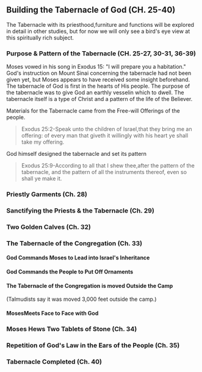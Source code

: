## Building the Tabernacle of God (CH. 25-40)

The Tabernacle with its priesthood,furniture and functions will be explored in detail in other studies, but for now we will only see a bird's eye view at this spiritually rich subject.

### Purpose & Pattern of the Tabernacle (CH. 25-27, 30-31, 36-39)

Moses vowed in his song in Exodus 15: "I will prepare you a habitation." God's instruction on Mount Sinai concerning the tabernacle had not been given yet, but Moses appears to have received some insight beforehand. The tabernacle of God is first in the hearts of His people. The purpose of the tabernacle was to give God an earthly vesselin which to dwell. The tabernacle itself is a type of Christ and a pattern of the life of the Believer.

Materials for the Tabernacle came from the Free-will Offerings of the people.

> Exodus 25:2-Speak unto the children of Israel,that they bring me an offering: of every man that giveth it willingly with his heart ye shall take my offering.

God himself designed the tabernacle and set its pattern

> Exodus 25:9-According to all that I shew thee,after the pattern of the tabernacle, and the pattern of all the instruments thereof, even so shall ye make it.

### Priestly Garments (Ch. 28)

### Sanctifying the Priests & the Tabernacle (Ch. 29)

### Two Golden Calves (Ch. 32)

### The Tabernacle of the Congregation (Ch. 33)

#### God Commands Moses to Lead into Israel's Inheritance

#### God Commands the People to Put Off Ornaments

#### The Tabernacle of the Congregation is moved Outside the Camp

(Talmudists say it was moved 3,000 feet outside the camp.)

#### MosesMeets Face to Face with God

### Moses Hews Two Tablets of Stone (Ch. 34)

### Repetition of God's Law in the Ears of the People (Ch. 35)

### Tabernacle Completed (Ch. 40)
